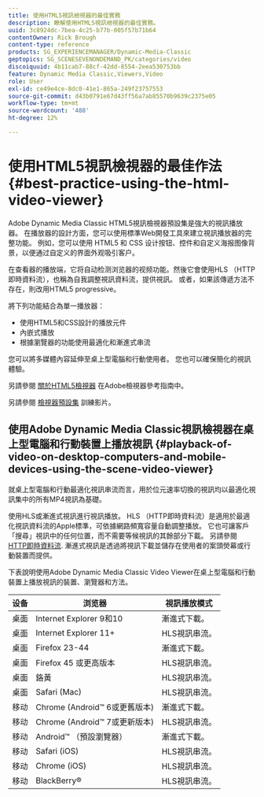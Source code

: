 ```yaml
---
title: 使用HTML5視訊檢視器的最佳實務
description: 瞭解使用HTML5視訊檢視器的最佳實務。
uuid: 3c8924dc-7bea-4c25-b77b-005f57b71b64
contentOwner: Rick Brough
content-type: reference
products: SG_EXPERIENCEMANAGER/Dynamic-Media-Classic
geptopics: SG_SCENESEVENONDEMAND_PK/categories/video
discoiquuid: 4b11cab7-88cf-42dd-8554-2eea530753bb
feature: Dynamic Media Classic,Viewers,Video
role: User
exl-id: ce49e4ce-8dc0-41e1-865a-249f23757553
source-git-commit: d43b0791e67d43ff56a7ab85570b9639c2375e05
workflow-type: tm+mt
source-wordcount: '488'
ht-degree: 12%

---
```


# 使用HTML5視訊檢視器的最佳作法{#best-practice-using-the-html-video-viewer}

Adobe Dynamic Media Classic HTML5視訊檢視器預設集是強大的視訊播放器。 在播放器的設計方面，您可以使用標準Web開發工具來建立視訊播放器的完整功能。 例如，您可以使用 HTML5 和 CSS 设计按钮、控件和自定义海报图像背景，以便通过自定义的界面外观吸引客户。

在查看器的播放端，它将自动检测浏览器的视频功能。然後它會使用HLS （HTTP即時資料流），也稱為自我調整視訊資料流，提供視訊。 或者，如果該傳遞方法不存在，則改用HTML5 progressive。

將下列功能結合為單一播放器：

* 使用HTML5和CSS設計的播放元件
* 內嵌式播放
* 根據瀏覽器的功能使用最適化和漸進式串流

您可以將多媒體內容延伸至桌上型電腦和行動使用者。 您也可以確保簡化的視訊體驗。

另請參閱 [關於HTML5檢視器](https://experienceleague.adobe.com/docs/dynamic-media-developer-resources/library/viewers-for-aem-assets-only/c-html5-aem-asset-viewers.html?lang=en#viewers-for-aem-assets-only) 在Adobe檢視器參考指南中。

另請參閱 [檢視器預設集](https://s7d5.scene7.com/s7viewers/html5/VideoViewer.html?videoserverurl=https://s7d5.scene7.com/is/content/&amp;emailurl=https://s7d5.scene7.com/s7/emailFriend&amp;serverUrl=https://s7d5.scene7.com/is/image/&amp;config=Scene7SharedAssets/Universal_HTML5_Video&amp;contenturl=https://s7d5.scene7.com/skins/&amp;asset=S7tutorials/550_viewer-presets_converted%20renamed_Done-AVS) 訓練影片。

## 使用Adobe Dynamic Media Classic視訊檢視器在桌上型電腦和行動裝置上播放視訊 {#playback-of-video-on-desktop-computers-and-mobile-devices-using-the-scene-video-viewer}

就桌上型電腦和行動最適化視訊串流而言，用於位元速率切換的視訊均以最適化視訊集中的所有MP4視訊為基礎。

使用HLS或漸進式視訊進行視訊播放。 HLS （HTTP即時資料流）是適用於最適化視訊資料流的Apple標準，可依據網路頻寬容量自動調整播放。 它也可讓客戶「搜尋」視訊中的任何位置，而不需要等候視訊的其餘部分下載。 另請參閱 [HTTP即時資料流](https://developer.apple.com/streaming/). 漸進式視訊是透過將視訊下載並儲存在使用者的案頭熒幕或行動裝置而提供。

下表說明使用Adobe Dynamic Media Classic Video Viewer在桌上型電腦和行動裝置上播放視訊的裝置、瀏覽器和方法。

| 设备 | 浏览器 | 視訊播放模式 |
|--- |--- |--- |
| 桌面 | Internet Explorer 9和10 | 漸進式下載。 |
| 桌面 | Internet Explorer 11+ | HLS視訊串流。 |
| 桌面 | Firefox 23-44 | 漸進式下載。 |
| 桌面 | Firefox 45 或更高版本 | HLS視訊串流。 |
| 桌面 | 鉻黃 | HLS視訊串流。 |
| 桌面 | Safari (Mac) | HLS視訊串流。 |
| 移动 | Chrome (Android™ 6或更舊版本) | 漸進式下載。 |
| 移动 | Chrome (Android™ 7或更新版本) | HLS視訊串流。 |
| 移动 | Android™ （預設瀏覽器） | 漸進式下載。 |
| 移动 | Safari (iOS) | HLS視訊串流。 |
| 移动 | Chrome (iOS) | HLS視訊串流。 |
| 移动 | BlackBerry® | HLS視訊串流。 |
